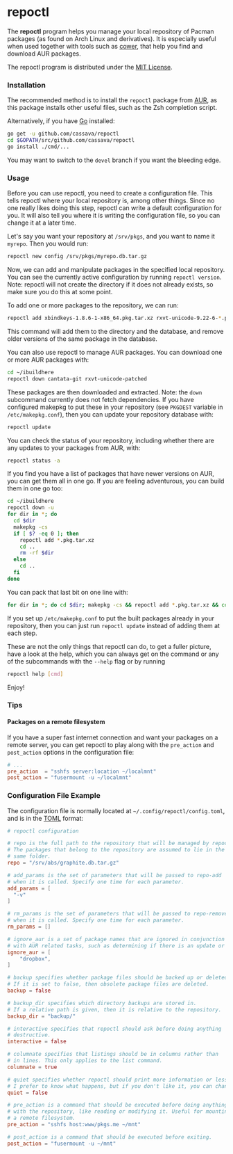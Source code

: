 repoctl
========

The **repoctl** program helps you manage your local repository of Pacman
packages (as found on Arch Linux and derivatives). It is especially useful when
used together with tools such as [cower](https://github.com/falconindy/cower),
that help you find and download AUR packages.

The repoctl program is distributed under the [MIT License](LICENSE).

### Installation

The recommended method is to install the `repoctl` package from [AUR](https://aur.archlinux.org/packages/repoctl),
as this package installs other useful files, such as the Zsh completion script.

Alternatively, if you have [Go](https://golang.org) installed:

```sh
go get -u github.com/cassava/repoctl
cd $GOPATH/src/github.com/cassava/repoctl
go install ./cmd/...
```

You may want to switch to the `devel` branch if you want the bleeding edge.

### Usage
Before you can use repoctl, you need to create a configuration file.
This tells repoctl where your local repository is, among other things.
Since no one really likes doing this step, repoctl can write a default
configuration for you. It will also tell you where it is writing the
configuration file, so you can change it at a later time.

Let's say you want your repository at `/srv/pkgs`,
and you want to name it `myrepo`. Then you would run:

```sh
repoctl new config /srv/pkgs/myrepo.db.tar.gz
```

Now, we can add and manipulate packages in the specified local repository.
You can see the currently active configuration by running `repoctl version`.
Note: repoctl will not create the directory if it does not already exists, so
make sure you do this at some point.

To add one or more packages to the repository, we can run:

```sh
repoctl add xbindkeys-1.8.6-1-x86_64.pkg.tar.xz rxvt-unicode-9.22-6-*.pkg.tar.xz
```

This command will add them to the directory and the database, and remove older
versions of the same package in the database.

You can also use repoctl to manage AUR packages. You can download one or more
AUR packages with:

```sh
cd ~/ibuildhere
repoctl down cantata-git rxvt-unicode-patched
```

These packages are then downloaded and extracted. Note: the `down` subcommand
currently does not fetch dependencies. If you have configured makepkg to put
these in your repository (see `PKGDEST` variable in `/etc/makepkg.conf`), then
you can update your repository database with:

```sh
repoctl update
```

You can check the status of your repository, including whether there are any
updates to your packages from AUR, with:

```sh
repoctl status -a
```

If you find you have a list of packages that have newer versions on AUR, you
can get them all in one go. If you are feeling adventurous, you can build
them in one go too:

```sh
cd ~/ibuildhere
repoctl down -u
for dir in *; do
  cd $dir
  makepkg -cs
  if [ $? -eq 0 ]; then
    repoctl add *.pkg.tar.xz
    cd ..
    rm -rf $dir
  else
    cd ..
  fi
done
```

You can pack that last bit on one line with:

```sh
for dir in *; do cd $dir; makepkg -cs && repoctl add *.pkg.tar.xz && cd ..  && rm -rf $dir || cd ..; done
```

If you set up `/etc/makepkg.conf` to put the built packages already in your
repository, then you can just run `repoctl update` instead of adding them
at each step.

These are not the only things that repoctl can do, to get a fuller picture, have
a look at the help, which you can always get on the command or any of the
subcommands with the `--help` flag or by running

```sh
repoctl help [cmd]
```

Enjoy!

### Tips

#### Packages on a remote filesystem
If you have a super fast internet connection and want your packages on a remote
server, you can get repoctl to play along with the `pre_action` and
`post_action` options in the configuration file:

```toml
# ...
pre_action  = "sshfs server:location ~/localmnt"
post_action = "fusermount -u ~/localmnt"
```

### Configuration File Example
The configuration file is normally located at `~/.config/repoctl/config.toml`,
and is in the [TOML](https://github.com/toml-lang/toml) format:

```toml
# repoctl configuration

# repo is the full path to the repository that will be managed by repoctl.
# The packages that belong to the repository are assumed to lie in the
# same folder.
repo = "/srv/abs/graphite.db.tar.gz"

# add_params is the set of parameters that will be passed to repo-add
# when it is called. Specify one time for each parameter.
add_params = [
  "-v"
]

# rm_params is the set of parameters that will be passed to repo-remove
# when it is called. Specify one time for each parameter.
rm_params = []

# ignore_aur is a set of package names that are ignored in conjunction
# with AUR related tasks, such as determining if there is an update or not.
ignore_aur = [
    "dropbox",
]

# backup specifies whether package files should be backed up or deleted.
# If it is set to false, then obsolete package files are deleted.
backup = false

# backup_dir specifies which directory backups are stored in.
# If a relative path is given, then it is relative to the repository.
backup_dir = "backup/"

# interactive specifies that repoctl should ask before doing anything
# destructive.
interactive = false

# columnate specifies that listings should be in columns rather than
# in lines. This only applies to the list command.
columnate = true

# quiet specifies whether repoctl should print more information or less.
# I prefer to know what happens, but if you don't like it, you can change it.
quiet = false

# pre_action is a command that should be executed before doing anything
# with the repository, like reading or modifying it. Useful for mounting
# a remote filesystem.
pre_action = "sshfs host:www/pkgs.me ~/mnt"

# post_action is a command that should be executed before exiting.
post_action = "fusermount -u ~/mnt"
```

